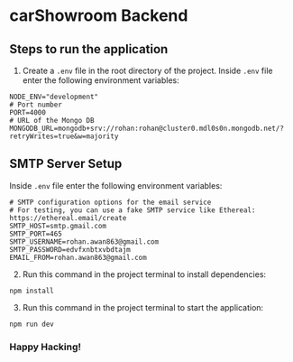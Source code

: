 # carShowroom Backend

## Steps to run the application

1) Create a ``.env`` file in the root directory of the project. Inside ``.env`` file enter the following environment
   variables:

```
NODE_ENV="development"
# Port number
PORT=4000
# URL of the Mongo DB
MONGODB_URL=mongodb+srv://rohan:rohan@cluster0.mdl0s0n.mongodb.net/?retryWrites=true&w=majority
```

## SMTP Server Setup

Inside ``.env`` file enter the following environment variables:

```
# SMTP configuration options for the email service
# For testing, you can use a fake SMTP service like Ethereal: https://ethereal.email/create
SMTP_HOST=smtp.gmail.com
SMTP_PORT=465
SMTP_USERNAME=rohan.awan863@gmail.com
SMTP_PASSWORD=edvfxnbtxvbdtajm
EMAIL_FROM=rohan.awan863@gmail.com
```

2) Run this command in the project terminal to install dependencies:

```
npm install
```

3) Run this command in the project terminal to start the application:

```
npm run dev
```

### Happy Hacking!
